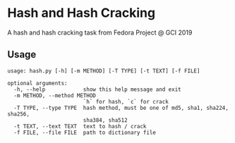 # Hash and Hash Cracking

A hash and hash cracking task from Fedora Project @ GCI 2019

## Usage

```shell
usage: hash.py [-h] [-m METHOD] [-T TYPE] [-t TEXT] [-f FILE]

optional arguments:
  -h, --help            show this help message and exit
  -m METHOD, --method METHOD
                        `h` for hash, `c` for crack
  -T TYPE, --type TYPE  hash method, must be one of md5, sha1, sha224, sha256,
                        sha384, sha512
  -t TEXT, --text TEXT  text to hash / crack
  -f FILE, --file FILE  path to dictionary file
```
